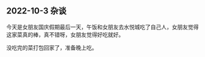 ## 2022-10-3 杂谈

今天是女朋友国庆假期最后一天，午饭和女朋友去水悦城吃了自己人，女朋友觉得这家菜真的棒，真不错呀，女朋友觉得好吃就好。 <br />

没吃完的菜打包回家了，准备晚上吃。